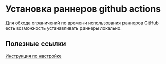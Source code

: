 # Установка раннеров github actions

Для обхода ограничений по времени использования раннеров GitHub есть возможность устанавливать раннеры локально.

## Полезные ссылки

[Инструкция по настройке](https://thedatabaseme.de/2022/05/01/ci-cd-this-build-a-self-hosted-github-actions-runner-host/)